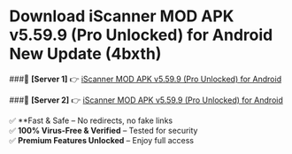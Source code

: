 # Download iScanner MOD APK v5.59.9 (Pro Unlocked) for Android New Update (4bxth)  



###🔹 **[Server 1]** 👉 [iScanner MOD APK v5.59.9 (Pro Unlocked) for Android](https://apkcomod.com?title=iScanner_MOD_APK_v5.59.9_(Pro_Unlocked)_for_Android) 

###🔹 **[Server 2]** 👉 [iScanner MOD APK v5.59.9 (Pro Unlocked) for Android](https://apkcomod.com?title=iScanner_MOD_APK_v5.59.9_(Pro_Unlocked)_for_Android)  

✅ **Fast & Safe – No redirects, no fake links  
✅ **100% Virus-Free & Verified** – Tested for security  
✅ **Premium Features Unlocked** – Enjoy full access  


